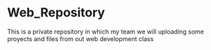 # Web_Repository
This is a private repository in which my team we will uploading some proyects and files from out web development class 
